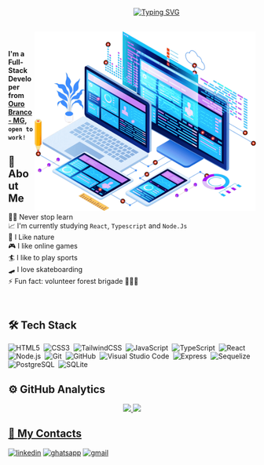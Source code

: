 <div style="display: flex; align-items: center; justify-content: center;" align="center">
  <img  width="100px" src="https://octodex.github.com/images/daftpunktocat-thomas.gif" alt="" >  

  [![Typing SVG](https://readme-typing-svg.demolab.com?font=Press+Start+2P&pause=1000&color=2D64FFFF&center=true&vCenter=true&width=480&lines=I'm+Rodrigo+Luigi;Brazilian;Fullstack+Web+Developer;Skateboard+lover)](https://git.io/typing-svg)
</div>

<br>

<img  align="right" width="450px" src="./assets/web-dev.png" alt="" >  

<br>

#### I'm a Full-Stack Developer from [Ouro Branco - MG](https://goo.gl/maps/hhVumtA17UZT7CFS6), `open to work!`

## 🚀 About Me
  👨‍💻 Never stop learn\
  📈 I'm currently studying `React`, `Typescript` and `Node.Js`\
  🌱 I Like nature\
  🎮 I like online games\
  🏄 I like to play sports\
  🛹 I love skateboarding\
  ⚡ Fun fact: volunteer forest brigade 👨‍🚒🔥
 
 <br>

## 🛠 Tech Stack
![HTML5](https://img.shields.io/badge/-HTML5-05122A?style=flat&logo=HTML5)&nbsp;
![CSS3](https://img.shields.io/badge/-CSS3-05122A?style=flat&logo=CSS3&logoColor=1572B6)&nbsp;
![TailwindCSS](https://img.shields.io/badge/-TailwindCSS-05122A?style=flat&logo=tailwindcss)&nbsp;
![JavaScript](https://img.shields.io/badge/-JavaScript-05122A?style=flat&logo=javascript)&nbsp;
![TypeScript](https://img.shields.io/badge/-TypeScript-05122A?style=flat&logo=typescript)&nbsp;
![React](https://img.shields.io/badge/-React-05122A?style=flat&logo=react)&nbsp;
![Node.js](https://img.shields.io/badge/-Node.js-05122A?style=flat&logo=node.js)&nbsp;
![Git](https://img.shields.io/badge/-Git-05122A?style=flat&logo=git)&nbsp;
![GitHub](https://img.shields.io/badge/-GitHub-05122A?style=flat&logo=github)&nbsp;
![Visual Studio Code](https://img.shields.io/badge/-Visual%20Studio%20Code-05122A?style=flat&logo=visual-studio-code&logoColor=007ACC)&nbsp;
![Express](https://img.shields.io/badge/-Express-05122A?style=flat&logo=express)&nbsp;
![Sequelize](https://img.shields.io/badge/-Sequelize-05122A?style=flat&logo=sequelize)&nbsp;
![PostgreSQL](https://img.shields.io/badge/-PostgreSQL-05122A?style=flat&logo=postgresql)&nbsp;
![SQLite](https://img.shields.io/badge/-SQLite-05122A?style=flat&logo=sqlite)&nbsp;

## ⚙ GitHub Analytics
<div align="center">
  <a href="https://github.com/RodrigoLuigi">
  <img height="180em" src="https://github-readme-stats.vercel.app/api?username=RodrigoLuigi&show_icons=true&theme=github_dark&include_all_commits=true&count_private=true"/>
  <img height="180em" src="https://github-readme-stats.vercel.app/api/top-langs/?username=RodrigoLuigi&layout=compact&langs_count=7&theme=github_dark"/>
</div>

## 📱 My Contacts

  [![linkedin](https://img.shields.io/badge/linkedin-0A66C2?style=for-the-badge&logo=linkedin&logoColor=white)](https://linkedin.com/in/rodrigo-luigi)
  [![ghatsapp](https://img.shields.io/badge/whatsapp-24CA62?style=for-the-badge&logo=whatsapp&logoColor=white)](http://api.whatsapp.com/send?phone=5531983595501)
  [![gmail](https://img.shields.io/badge/digaor@gmail.com-F7F7F7?style=for-the-badge&logo=gmail&logoColor=C6352A)](mailto:digaor@gmail.com) 
